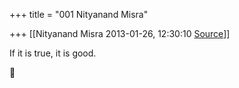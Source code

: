 +++
title = "001 Nityanand Misra"

+++
[[Nityanand Misra	2013-01-26, 12:30:10 [Source](https://groups.google.com/g/bvparishat/c/fDxvdWHha-E)]]



  
If it is true, it is good.  



